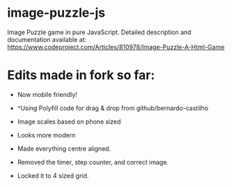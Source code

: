 # image-puzzle-js
Image Puzzle game in pure JavaScript.
Detailed description and documentation available at: https://www.codeproject.com/Articles/810978/Image-Puzzle-A-Html-Game


# Edits made in fork so far:
- Now mobile friendly!
- ^Using Polyfill code for drag & drop from github/bernardo-castilho
- Image scales based on phone sized
- Looks more modern

- Made everything centre aligned.
- Removed the timer, step counter, and correct image.
- Locked it to 4 sized grid.
